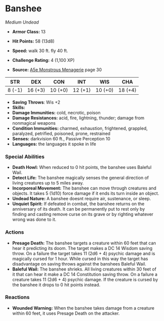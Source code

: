 # Banshee

*Medium* *Undead*

- **Armor Class:** 13
- **Hit Points:** 58 (13d8)
- **Speed:** walk 30 ft. fly 40 ft.

- **Challenge Rating:** 4 (1,100 XP)
- **Source:** [A5e Monstrous Menagerie](https://enpublishingrpg.com/products/level-up-monstrous-menagerie-a5e) page 30

| STR | DEX | CON | INT | WIS | CHA |
| --- | --- | --- | --- | --- | --- |
| 8 (-1) | 16 (+3) | 10 (+0) | 12 (+1) | 10 (+0) | 18 (+4) |

- **Saving Throws**: Wis +2
- **Skills:** 
- **Damage Immunities:** cold, necrotic, poison
- **Damage Resistances:** acid, fire, lightning, thunder; damage from nonmagical weapons
- **Condition Immunities:** charmed, exhaustion, frightened, grappled, paralyzed, petrified, poisoned, prone, restrained
- **Senses:** darkvision 60 ft., Passive Perception 10
- **Languages:** the languages it spoke in life

### Special Abilities

- **Death Howl:** When reduced to 0 hit points, the banshee uses Baleful Wail.
- **Detect Life:** The banshee magically senses the general direction of living creatures up to 5 miles away.
- **Incorporeal Movement:** The banshee can move through creatures and objects. It takes 5 (1d10) force damage if it ends its turn inside an object.
- **Undead Nature:** A banshee doesnt require air, sustenance, or sleep.
- **Unquiet Spirit:** If defeated in combat, the banshee returns on the anniversary of its death. It can be permanently put to rest only by finding and casting remove curse on its grave or by righting whatever wrong was done to it.

### Actions

- **Presage Death:** The banshee targets a creature within 60 feet that can hear it  predicting its doom. The target makes a DC 14 Wisdom saving throw. On a failure  the target takes 11 (2d6 + 4) psychic damage and is magically cursed for 1 hour. While cursed in this way  the target has disadvantage on saving throws against the banshees Baleful Wail.
- **Baleful Wail:** The banshee shrieks. All living creatures within 30 feet of it that can hear it make a DC 14 Constitution saving throw. On a failure  a creature takes 11 (2d6 + 4) psychic damage. If the creature is cursed by the banshee  it drops to 0 hit points instead.

### Reactions

- **Wounded Warning:** When the banshee takes damage from a creature within 60 feet, it uses Presage Death on the attacker.


